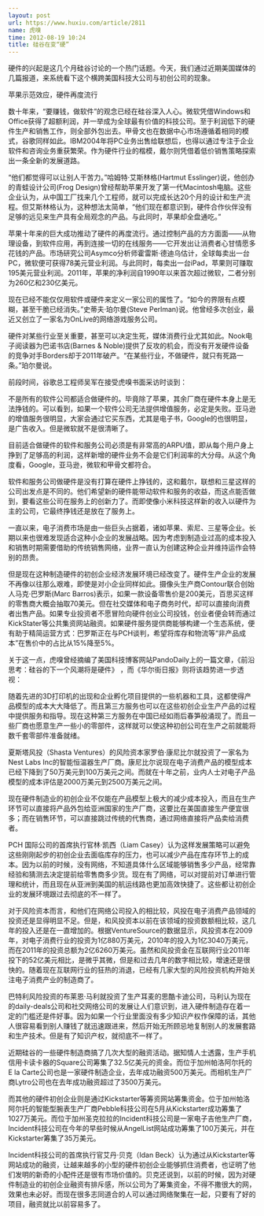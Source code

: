 ```yaml
---
layout: post
url: https://www.huxiu.com/article/2811
name: 虎嗅
time: 2012-08-19 10:24
title: 硅谷在变“硬”
---
```

硬件的兴起是这几个月硅谷讨论的一个热门话题。今天，我们通过近期美国媒体的几篇报道，来系统看下这个横跨美国科技大公司与初创公司的现象。

苹果示范效应，硬件再度流行

数十年来，“要赚钱，做软件”的观念已经在硅谷深入人心。微软凭借Windows和Office获得了超额利润，并一举成为全球最有价值的科技公司。至于利润低下的硬件生产和销售工作，则全部外包出去。甲骨文也在数据中心市场遵循着相同的模式，谷歌同样如此。IBM2004年将PC业务出售给联想后，也得以通过专注于企业软件和咨询业务重获繁荣。作为硬件行业的楷模，戴尔则凭借着低价销售策略探索出一条全新的发展道路。

“他们都觉得可以让别人干苦力。”哈姆特·艾斯林格(Hartmut Esslinger)说，他创办的青蛙设计公司(Frog Design)曾经帮助苹果开发了第一代Macintosh电脑。这些企业认为，从中国工厂找来几个工程师，就可以完成长达20个月的设计和生产流程。但艾斯林格认为，这种想法太简单，“他们现在都意识到，硬件合作伙伴没有足够的远见来生产具有全局观念的产品。与此同时，苹果却全盘通吃。”

苹果十年来的巨大成功推动了硬件的再度流行。通过控制产品的方方面面——从物理设备，到软件应用，再到连接一切的在线服务——它开发出让消费者心甘情愿多花钱的产品。市场研究公司Asymco分析师霍雷斯·德迪乌估计，全球每卖出一台PC，微软便可获得78美元营业利润。与此同时，每卖出一台iPad，苹果则可赚取195美元营业利润。2011年，苹果的净利润自1990年以来首次超过微软，二者分别为260亿和230亿美元。

现在已经不能仅仅用软件或硬件来定义一家公司的属性了。“如今的界限有点模糊，甚至干脆已经消失。”史蒂夫·珀尔曼(Steve Perlman)说。他曾经多次创业，最近又创立了一家名为OnLive的网络游戏服务公司。

硬件对某些行业至关重要，甚至可以决定生死，媒体消费行业尤其如此。Nook电子阅读器为巴诺书店(Barnes & Noble)提供了反攻的机会，而没有开发硬件设备的竞争对手Borders却于2011年破产。“在某些行业，不做硬件，就只有死路一条。”珀尔曼说。

前段时间，谷歌总工程师吴军在接受虎嗅书面采访时谈到：

不是所有的软件公司都适合做硬件的。毕竟除了苹果，其余厂商在硬件本身上是无法挣钱的。可以看到，如果一个软件公司无法提供增值服务，必定是失败。亚马逊的增值服务很明显，大家会通过它买东西，尤其是电子书，Google的也很明显，是广告收入。但是微软就不是很清晰了。

目前适合做硬件的软件和服务公司必须是有非常高的ARPU值，即从每个用户身上挣到了足够高的利润，这样新增的硬件业务不会是它们利润率的大分母。从这个角度看，Google，亚马逊，微软和甲骨文都符合。

软件和服务公司做硬件是没有打算在硬件上挣钱的，这和戴尔，联想和三星这样的公司出发点是不同的。他们希望新的硬件能带动软件和服务的收益，而这点能否做到，要看这些公司在服务上的创新力了。而即使像小米科技这样新的收入以硬件为主的公司，它最终挣钱还是放在了服务上。

一直以来，电子消费市场是由一些巨头占据着，诸如苹果、索尼、三星等企业。长期以来也很难发现适合这种小企业的发展战略。因为考虑到制造业过高的成本投入和销售时期需要借助的传统销售网络，业界一直认为创建这种企业并维持运作会特别的昂贵。

但是现在这种制造硬件的初创企业经济发展环境已经改变了。硬件生产企业的发展不再像以往那么艰难，即使是对小企业同样如此。摄像头生产商Contour联合创始人马克·巴罗斯(Marc Barros)表示，如果一款设备零售价是200美元，百思买这样的零售商大概会抽取70美元。但在社交媒体和电子商务时代，却可以直接向消费者出售产品。如果专业投资者不愿冒险向硬件创业公司投钱，创业者便会转而通过KickStater等公共集资网站融资。如果硬件服务提供商能够构建一个生态系统，便有助于精简运营方式：巴罗斯正在与PCH谈判，希望将库存和物流等“非产品成本”在售价中的占比从15%降至5%。

关于这一点，虎嗅曾经摘编了美国科技博客网站PandoDaily上的一篇文章，《前沿思考：硅谷的下一个风潮将是硬件》 ，而《华尔街日报》则将该趋势进一步透视：

随着先进的3D打印机的出现和企业孵化项目提供的一些机器和工具，这都使得产品模型的成本大大降低了。而且第三方服务也可以在这些初创企业生产产品的过程中提供服务和指导。现在这种第三方服务在中国已经如雨后春笋般涌现了。而且一些厂商也愿意生产一些小的零部件，这样就可以使这种初创公司在生产之前就能将数千套零部件准备就绪。

夏斯塔风投（Shasta Ventures）的风险资本家罗伯·康尼比尔就投资了一家名为Nest Labs Inc的智能恒温器生产厂商。康尼比尔说现在电子消费产品的模型成本已经下降到了50万美元到100万美元之间。而就在十年之前，业内人士对电子产品模型的成本评估是2000万美元到2500万美元之间。

现在硬件制造业的初创企业不仅能在产品模型上极大的减少成本投入，而且在生产环节可以直接将产品外包给亚洲国家的生产厂商，这要比在美国直接生产便宜很多；而在销售环节，可以直接跳过传统的代售商，通过网络直接将产品卖给消费者。

PCH 国际公司的首席执行官林·凯西（Liam Casey）认为这样发展策略可以避免这些刚刚起步的初创企业去面临库存的压力，也可以减少产品在库存环节上的成本。因为以前的时候，没有网络，不知道具体什么区域能够销售多少产品，经常靠经验和猜测去决定提前给零售商多少货。现在有了网络，可以对提前对订单进行管理和统计，而且现在从亚洲到美国的航运线路也更加高效快捷了。这些都让初创企业的发展环境跟过去彻底的不一样了。

对于风险资本而言，和他们在网络公司投入的相比较，风投在电子消费产品领域的投资还是显得明显不足。但是，和风投资本以前在该领域的投资数额相比较，这几年的投入还是在一直增加的。根据VentureSource的数据显示，风投资本在2009年，对电子消费行业的投资为1亿880万美元，2010年的投入为1亿3040万美元，而在2011年的投资总额为2亿6260万美元。虽然和风投资金在互联网行业2011年投下的52亿美元相比，是微乎其微，但是和过去几年的数字相比较，增速还是很快的。随着现在互联网行业的狂热的消退，已经有几家大型的风险投资机构开始关注电子消费产业的制造商了。

巴特利风险投资的布莱恩·马利就投资了生产耳麦的思酷卡迪公司，马利认为现在的daily-deals公司和社交网络公司的发展让人们意识到，进入硬件制造存在着一定的门槛还是件好事。因为如果一个行业里面没有多少知识产权作保障的话，其他人很容易看到别人赚钱了就迅速跟进来，然后开始无所顾忌地复制别人的发展套路和生产技术。但是有了知识产权，就彻底不一样了。

近期硅谷的一些硬件制造商搞了几次大型的融资活动。据知情人士透露，生产手机信用卡读卡器的Square公司筹集了32.5亿美元的资金。而位于加州帕洛阿尔托的E la Carte公司也是一家硬件制造企业，去年成功融资500万美元。而相机生产厂商Lytro公司也在去年成功融资超过了3500万美元。

而其他的硬件初创企业则是通过Kickstarter等筹资网站筹集资金。位于加州帕洛阿尔托的智能型腕表生产厂商Pebble科技公司在5月从Kickstarter成功筹集了1027万美元。而位于加州圣克拉拉的Incident科技公司是一家电子吉他生产厂商，Incident科技公司在今年的早些时候从AngelList网站成功筹集了100万美元，并在Kickstarter筹集了35万美元。

Incident科技公司的首席执行官艾丹·贝克（Idan Beck）认为通过从Kickstarter等网站成功的融资，让越来越多的小型的硬件初创企业能够抓住消费者，也证明了他们发明的新奇的小配件还是很有市场价值的。贝克还说到，以前的时候，因为对硬件制造业的初创企业融资有排斥感，所以公司为了筹集资金，不得不撒很大的网，效果也未必好。而现在很多志同道合的人可以通过网络聚集在一起，只要有了好的项目，融资就比以前容易多了。

